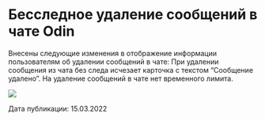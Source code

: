 # Бесследное удаление сообщений в чате Odin

Внесены следующие изменения в отображение информации пользователям об удалении сообщений в чате: При удалении сообщения из чата без следа исчезает карточка с текстом “Сообщение удалено”. На удаление сообщений в чате нет временного лимита.

![](https://lh6.googleusercontent.com/xaYBt9Ga9taq\_CQQOFVxbzmvPiIX6A0PLZO8XCjDxibWrCOzIAUD54puAtiKFrQ2rPkilv018mm1lSN9chvlRD-IYU8Gp1ARolDEnLcY54Em8Z\_XbDWcb2izPUYgnpi017XFx3iZ)

Дата публикации: 15.03.2022
